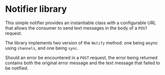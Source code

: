 # Notifier library

This simple notifier provides an instantiable class with a configurable URL that allows the consumer to send text
messages in the body of a `POST` request.

The library implements two version of the `Notify` method: one being async using `channels`, and one being `sync`.

Should an error be encountered in a `POST` request, the error being returned contains both the original error message
and the text message that failed to be notified.